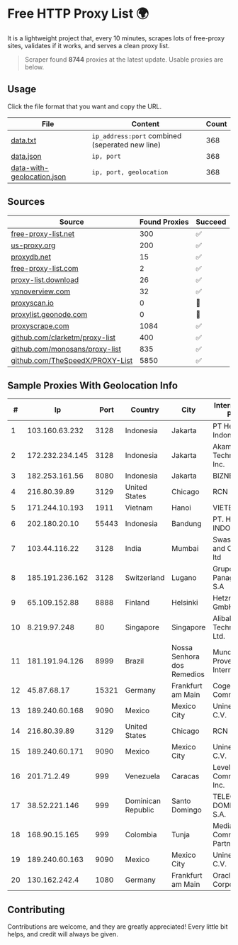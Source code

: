 
# Free HTTP Proxy List 🌍

It is a lightweight project that, every 10 minutes, scrapes lots of free-proxy sites, validates if it works, and serves a clean proxy list.


> Scraper found **8744** proxies at the latest update. Usable proxies are below.

## Usage

Click the file format that you want and copy the URL.


|File|Content|Count|
|----|-------|-----|
|[data.txt](https://raw.githubusercontent.com/themiralay/Proxy-List-World/master/data.txt)|`ip_address:port` combined (seperated new line)|368|
|[data.json](https://raw.githubusercontent.com/themiralay/Proxy-List-World/master/data.json)|`ip, port`|368|
|[data-with-geolocation.json](https://raw.githubusercontent.com/themiralay/Proxy-List-World/master/data-with-geolocation.json)|`ip, port, geolocation`|368|

## Sources

|Source|Found Proxies|Succeed|
|------|-------------|-------|
|[free-proxy-list.net](https://free-proxy-list.net)|300|✅|
|[us-proxy.org](https://www.us-proxy.org)|200|✅|
|[proxydb.net](http://proxydb.net)|15|✅|
|[free-proxy-list.com](https://free-proxy-list.com/?page=&port=&type%5B%5D=http&type%5B%5D=https&up_time=0&search=Search)|2|✅|
|[proxy-list.download](https://www.proxy-list.download/HTTP)|26|✅|
|[vpnoverview.com](https://vpnoverview.com/privacy/anonymous-browsing/free-proxy-servers)|32|✅|
|[proxyscan.io](https://www.proxyscan.io)|0|🚫|
|[proxylist.geonode.com](https://proxylist.geonode.com/api/proxy-list?limit=300&page=1&sort_by=lastChecked&sort_type=desc&protocols=http,https)|0|🚫|
|[proxyscrape.com](https://api.proxyscrape.com/v2/?request=displayproxies&protocol=http&timeout=10000&country=all&ssl=all&anonymity=all)|1084|✅|
|[github.com/clarketm/proxy-list](https://raw.githubusercontent.com/clarketm/proxy-list/master/proxy-list-raw.txt)|400|✅|
|[github.com/monosans/proxy-list](https://raw.githubusercontent.com/monosans/proxy-list/main/proxies/http.txt)|835|✅|
|[github.com/TheSpeedX/PROXY-List](https://raw.githubusercontent.com/TheSpeedX/PROXY-List/master/http.txt)|5850|✅|


## Sample Proxies With Geolocation Info

|#|Ip|Port|Country|City|Internet Service Provider|
|-|--|----|-------|----|-------------------------|
|1|103.160.63.232|3128|Indonesia|Jakarta|PT Herza Digital Indonesia|
|2|172.232.234.145|3128|Indonesia|Jakarta|Akamai Technologies, Inc.|
|3|182.253.161.56|8080|Indonesia|Jakarta|BIZNET|
|4|216.80.39.89|3129|United States|Chicago|RCN|
|5|171.244.10.193|1911|Vietnam|Hanoi|VIETEL|
|6|202.180.20.10|55443|Indonesia|Bandung|PT. HIPERNET INDODATA|
|7|103.44.116.22|3128|India|Mumbai|Swastik Internet and Cables pvt. ltd|
|8|185.191.236.162|3128|Switzerland|Lugano|Grupo Panaglobal 15 S.A|
|9|65.109.152.88|8888|Finland|Helsinki|Hetzner Online GmbH|
|10|8.219.97.248|80|Singapore|Singapore|Alibaba (US) Technology Co., Ltd.|
|11|181.191.94.126|8999|Brazil|Nossa Senhora dos Remedios|Mundial NET Provedor De Internet|
|12|45.87.68.17|15321|Germany|Frankfurt am Main|Cogent Communications|
|13|189.240.60.168|9090|Mexico|Mexico City|Uninet S.A. de C.V.|
|14|216.80.39.89|3129|United States|Chicago|RCN|
|15|189.240.60.171|9090|Mexico|Mexico City|Uninet S.A. de C.V.|
|16|201.71.2.49|999|Venezuela|Caracas|Level 3 Communications, Inc.|
|17|38.52.221.146|999|Dominican Republic|Santo Domingo|TELECABLE DOMINICANO, S.A.|
|18|168.90.15.165|999|Colombia|Tunja|Media Commerce Partners S.A|
|19|189.240.60.163|9090|Mexico|Mexico City|Uninet S.A. de C.V.|
|20|130.162.242.4|1080|Germany|Frankfurt am Main|Oracle Corporation|



## Contributing

Contributions are welcome, and they are greatly appreciated! Every
little bit helps, and credit will always be given.


